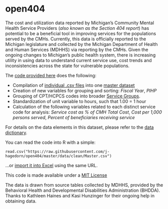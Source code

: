 open404
=======
The cost and utilization data reported by Michigan’s Community Mental Health Service Providers (*also known as the Section 404 report*) has potential to be a beneficial tool in improving services for the populations served by the CMHs.  Currently, this data is officially reported to the Michigan legislature and collected by the Michigan Department of Health and Human Services (MDHHS) via reporting by the CMHs.  Given the ongoing changes to Michigan’s public health system, there is increasing utility in using data to understand current service use, cost trends and inconsistencies across the state for vulnerable populations.  

The [code provided here](https://github.com/j-hagedorn/open404/tree/master/404code) does the following:

* Compilation of [individual .csv files](https://github.com/j-hagedorn/open404/tree/master/data/raw) into one [master dataset](https://github.com/j-hagedorn/open404/blob/master/data/clean/Master.csv)
* Creation of new variables for grouping and sorting: _Fiscal Year_, _PIHP_
* Grouping of CPT/HCPCS codes into broader [Service Groups](https://github.com/j-hagedorn/open404/blob/master/data/clean/service_groups.csv). 
* Standardization of unit variable to hours, such that 1.00 = 1 hour
* Calculation of the following variables related to each distinct service code for analysis: 
_Service cost as % of CMH Total Cost_, _Cost per 1,000 persons served_, _Percent of beneficiaries receiving service_

For details on the data elements in this dataset, please refer to the [data dictionary](https://github.com/j-hagedorn/open404/blob/master/data/clean/404DataDictionary.md).

You can read the code into R with a simple:

`read.csv("https://raw.githubusercontent.com/j-hagedorn/open404/master/data/clean/Master.csv")`

...or [import it into Excel](https://support.office.com/en-za/article/Import-or-export-text-txt-or-csv-files-5250ac4c-663c-47ce-937b-339e391393ba) using the same URL.

This code is made available under a [MIT License](http://opensource.org/licenses/MIT)

The data is drawn from source tables collected by MDHHS, provided by the Behavioral Health and Developmental Disabilities Administration (BHDDA).  Thanks to Kathleen Haines and Kasi Hunzinger for their ongoing help in obtaining data.
